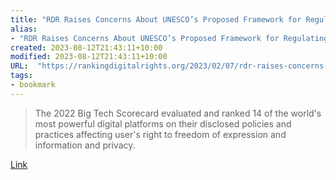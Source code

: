 ```yaml
---
title: "RDR Raises Concerns About UNESCO’s Proposed Framework for Regulating Digital Platforms"
alias:
- "RDR Raises Concerns About UNESCO’s Proposed Framework for Regulating Digital Platforms"
created: 2023-08-12T21:43:11+10:00
modified: 2023-08-12T21:43:11+10:00
URL:  "https://rankingdigitalrights.org/2023/02/07/rdr-raises-concerns-about-unescos-proposed-framework-for-regulating-digital-platforms/"
tags:
- bookmark
---
```


> The 2022 Big Tech Scorecard evaluated and ranked 14 of the world's most powerful digital platforms on their disclosed policies and practices affecting user's right to freedom of expression and information and privacy.

[Link](https://rankingdigitalrights.org/2023/02/07/rdr-raises-concerns-about-unescos-proposed-framework-for-regulating-digital-platforms/)